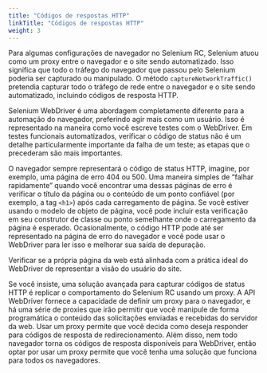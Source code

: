 ```yaml
---
title: "Códigos de respostas HTTP"
linkTitle: "Códigos de respostas HTTP"
weight: 3
---
```


Para algumas configurações de navegador no Selenium RC,
Selenium atuou como um proxy entre o navegador
e o site sendo automatizado.
Isso significa que todo o tráfego do navegador que passou pelo Selenium
poderia ser capturado ou manipulado.
O método `captureNetworkTraffic()`
pretendia capturar todo o tráfego de rede entre o navegador
e o site sendo automatizado,
incluindo códigos de resposta HTTP.

Selenium WebDriver é uma abordagem completamente diferente
para a automação do navegador,
preferindo agir mais como um usuário.
Isso é representado na maneira como você escreve testes com o WebDriver.
Em testes funcionais automatizados,
verificar o código de status
não é um detalhe particularmente importante da falha de um teste;
as etapas que o precederam são mais importantes.

O navegador sempre representará o código de status HTTP,
imagine, por exemplo, uma página de erro 404 ou 500.
Uma maneira simples de “falhar rapidamente” quando você encontrar uma dessas páginas de erro
é verificar o título da página ou o conteúdo de um ponto confiável
(por exemplo, a tag `<h1>`) após cada carregamento de página.
Se você estiver usando o modelo de objeto de página,
você pode incluir esta verificação em seu construtor de classe
ou ponto semelhante onde o carregamento da página é esperado.
Ocasionalmente, o código HTTP pode até ser representado
na página de erro do navegador
e você pode usar o WebDriver para ler isso
e melhorar sua saída de depuração.

Verificar se a própria página da web está alinhada
com a prática ideal do WebDriver
de representar a visão do usuário do site.

Se você insiste, uma solução avançada para capturar códigos de status HTTP
é replicar o comportamento do Selenium RC usando um proxy.
A API WebDriver fornece a capacidade de definir um proxy para o navegador,
e há uma série de proxies que irão
permitir que você manipule de forma programática
o conteúdo das solicitações enviadas e recebidas do servidor da web.
Usar um proxy permite que você decida como deseja responder
para códigos de resposta de redirecionamento.
Além disso, nem todo navegador
torna os códigos de resposta disponíveis para WebDriver,
então optar por usar um proxy
permite que você tenha uma solução que funciona para todos os navegadores.
